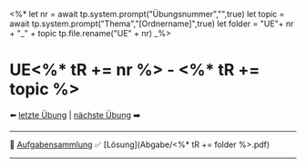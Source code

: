 <%*
let nr = await tp.system.prompt("Übungsnummer","",true) 
let topic = await tp.system.prompt("Thema","[Ordnername]",true)
let folder = "UE"+ nr + "_" + topic
tp.file.rename("UE" + nr)
_%>

# UE<%* tR += nr %> - <%* tR += topic %>

⬅️ <a href="./UE<%* tR += (parseInt(nr) - 1) %>.md" class="internal-link">letzte Übung</a> | <a href="./UE<%* tR += (parseInt(nr) + 1) %>.md" class="internal-link">nächste Übung</a> ➡️ 

---

📝 [Aufgabensammlung](2024S-Elektrotechnik-UE.pdf)
✅ [Lösung](Abgabe/<%* tR += folder %>.pdf)

---
